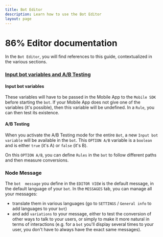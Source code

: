 ```yaml
---
title: Bot Editor
description: Learn how to use the Bot Editor
layout: page
---
```


# 86% Editor documentation

In the `Bot Editor`, you will find references to this guide, contextualized in the various sections.

### [Input bot variables and A/B Testing](#test)

#### Input bot variables
These variables will have to be passed in the Mobile App to the `Mobile SDK` before starting the `bot`.
If your Mobile App does not give one of the variables (it's possible), then this variable will be undefined. In a `Rule`, you can then test its existence.

#### A/B Testing
When you activate the A/B Testing mode for the entire `Bot`, a new `Input bot variable` will be available in the `bot`.
This `OPTION A/B` variable is a `boolean` and is either `true` (it's A) or `false` (it's B).

On this `OPTION A/B`, you can define `Rules` in the `bot` to follow different paths and then measure conversions.

### Node Message

The `bot  message` you define in the `EDITOR VIEW` is the default message, in the default language of your `bot`.
In the `MESSAGES` tab, you can manage all your messages:
* translate them in various languages (go to `SETTINGS` / `General info` to add languages to your `bot`)
* and add `variations` to your message, either to test the conversion of other ways to talk to your users, or simply to make it more natural in terms of interactions (e.g. for a `bot` you'll display several times to your user, you don't have to always have the exact same messages).
